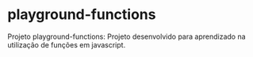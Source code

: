 # playground-functions
Projeto playground-functions: Projeto desenvolvido para aprendizado na utilização de funções em javascript.
